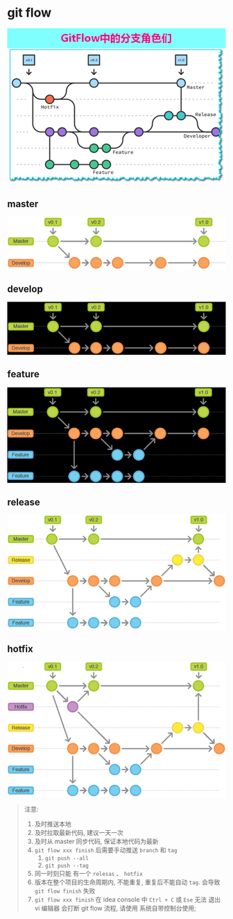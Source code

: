 # git flow 
![img.png](img.png)

## master
![img_1.png](img_1.png)

## develop
![img_2.png](img_2.png)

## feature
![img_3.png](img_3.png)

## release
![img_4.png](img_4.png)

## hotfix
![img_5.png](img_5.png)

> 注意: 
> 1. 及时推送本地
> 2. 及时拉取最新代码, 建议一天一次
> 3. 及时从 master 同步代码, 保证本地代码为最新
> 4. `git flow xxx finish` 后需要手动推送 `branch` 和 `tag`
>    1. `git push --all`
>    2. `git push --tag`
> 5. 同一时刻只能 有一个 `relesas` 、 `hotfix` 
> 6. 版本在整个项目的生命周期内, 不能重复, 重复后不能自动 `tag`. 会导致 `git flow finish` 失败
> 7. `git flow xxx finish` 在 idea console 中 `Ctrl + C` 或 `Ese` 无法 退出 vi 编辑器 会打断 git flow 流程, 请使用 系统自带控制台使用;

